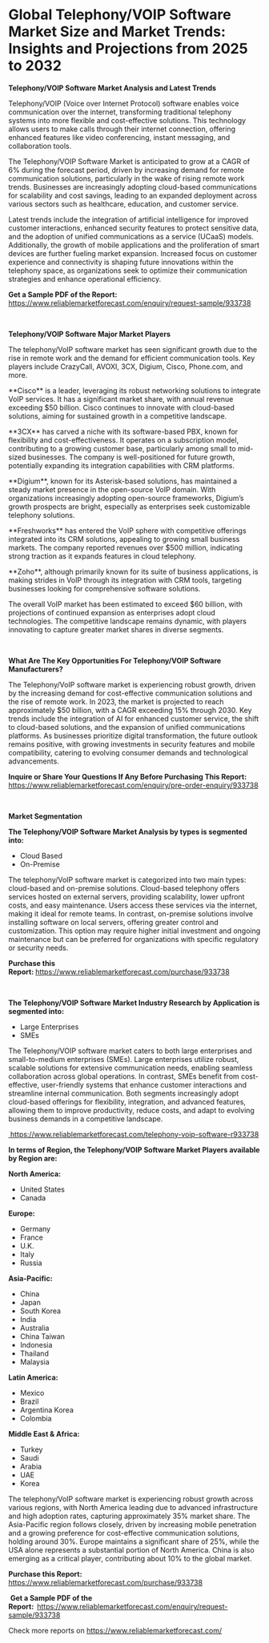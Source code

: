 <p><h1>Global Telephony/VOIP Software Market Size and Market Trends: Insights and Projections from 2025 to 2032</h1></p><p><strong>Telephony/VOIP Software Market Analysis and Latest Trends</strong></p>
<p><p>Telephony/VOIP (Voice over Internet Protocol) software enables voice communication over the internet, transforming traditional telephony systems into more flexible and cost-effective solutions. This technology allows users to make calls through their internet connection, offering enhanced features like video conferencing, instant messaging, and collaboration tools. </p><p>The Telephony/VOIP Software Market is anticipated to grow at a CAGR of 6% during the forecast period, driven by increasing demand for remote communication solutions, particularly in the wake of rising remote work trends. Businesses are increasingly adopting cloud-based communications for scalability and cost savings, leading to an expanded deployment across various sectors such as healthcare, education, and customer service. </p><p>Latest trends include the integration of artificial intelligence for improved customer interactions, enhanced security features to protect sensitive data, and the adoption of unified communications as a service (UCaaS) models. Additionally, the growth of mobile applications and the proliferation of smart devices are further fueling market expansion. Increased focus on customer experience and connectivity is shaping future innovations within the telephony space, as organizations seek to optimize their communication strategies and enhance operational efficiency.</p></p>
<p><strong>Get a Sample PDF of the Report:&nbsp;</strong> <a href="https://www.reliablemarketforecast.com/enquiry/request-sample/933738?utm_campaign=2458&utm_medium=2&utm_source=Github&utm_content=ia&utm_term=11032025&utm_id=telephonyvoip-software">https://www.reliablemarketforecast.com/enquiry/request-sample/933738</a></p>
<p>&nbsp;</p>
<p><strong>Telephony/VOIP Software Major Market Players</strong></p>
<p><p>The telephony/VoIP software market has seen significant growth due to the rise in remote work and the demand for efficient communication tools. Key players include CrazyCall, AVOXI, 3CX, Digium, Cisco, Phone.com, and more.</p><p>**Cisco** is a leader, leveraging its robust networking solutions to integrate VoIP services. It has a significant market share, with annual revenue exceeding $50 billion. Cisco continues to innovate with cloud-based solutions, aiming for sustained growth in a competitive landscape.</p><p>**3CX** has carved a niche with its software-based PBX, known for flexibility and cost-effectiveness. It operates on a subscription model, contributing to a growing customer base, particularly among small to mid-sized businesses. The company is well-positioned for future growth, potentially expanding its integration capabilities with CRM platforms.</p><p>**Digium**, known for its Asterisk-based solutions, has maintained a steady market presence in the open-source VoIP domain. With organizations increasingly adopting open-source frameworks, Digium’s growth prospects are bright, especially as enterprises seek customizable telephony solutions.</p><p>**Freshworks** has entered the VoIP sphere with competitive offerings integrated into its CRM solutions, appealing to growing small business markets. The company reported revenues over $500 million, indicating strong traction as it expands features in cloud telephony.</p><p>**Zoho**, although primarily known for its suite of business applications, is making strides in VoIP through its integration with CRM tools, targeting businesses looking for comprehensive software solutions.</p><p>The overall VoIP market has been estimated to exceed $60 billion, with projections of continued expansion as enterprises adopt cloud technologies. The competitive landscape remains dynamic, with players innovating to capture greater market shares in diverse segments.</p></p>
<p>&nbsp;</p>
<p><strong>What Are The Key Opportunities For Telephony/VOIP Software Manufacturers?</strong></p>
<p><p>The Telephony/VoIP software market is experiencing robust growth, driven by the increasing demand for cost-effective communication solutions and the rise of remote work. In 2023, the market is projected to reach approximately $50 billion, with a CAGR exceeding 15% through 2030. Key trends include the integration of AI for enhanced customer service, the shift to cloud-based solutions, and the expansion of unified communications platforms. As businesses prioritize digital transformation, the future outlook remains positive, with growing investments in security features and mobile compatibility, catering to evolving consumer demands and technological advancements.</p></p>
<p><strong>Inquire or Share Your Questions If Any Before Purchasing This Report:</strong> <a href="https://www.reliablemarketforecast.com/enquiry/pre-order-enquiry/933738?utm_campaign=2458&utm_medium=2&utm_source=Github&utm_content=ia&utm_term=11032025&utm_id=telephonyvoip-software">https://www.reliablemarketforecast.com/enquiry/pre-order-enquiry/933738</a></p>
<p>&nbsp;</p>
<p><strong>Market Segmentation</strong></p>
<p><strong>The Telephony/VOIP Software Market Analysis by types is segmented into:</strong></p>
<p><ul><li>Cloud Based</li><li>On-Premise</li></ul></p>
<p><p>The telephony/VoIP software market is categorized into two main types: cloud-based and on-premise solutions. Cloud-based telephony offers services hosted on external servers, providing scalability, lower upfront costs, and easy maintenance. Users access these services via the internet, making it ideal for remote teams. In contrast, on-premise solutions involve installing software on local servers, offering greater control and customization. This option may require higher initial investment and ongoing maintenance but can be preferred for organizations with specific regulatory or security needs.</p></p>
<p><strong>Purchase this Report:&nbsp;</strong><a href="https://www.reliablemarketforecast.com/purchase/933738?utm_campaign=2458&utm_medium=2&utm_source=Github&utm_content=ia&utm_term=11032025&utm_id=telephonyvoip-software">https://www.reliablemarketforecast.com/purchase/933738</a></p>
<p>&nbsp;</p>
<p><strong>The Telephony/VOIP Software Market Industry Research by Application is segmented into:</strong></p>
<p><ul><li>Large Enterprises</li><li>SMEs</li></ul></p>
<p><p>The Telephony/VOIP software market caters to both large enterprises and small-to-medium enterprises (SMEs). Large enterprises utilize robust, scalable solutions for extensive communication needs, enabling seamless collaboration across global operations. In contrast, SMEs benefit from cost-effective, user-friendly systems that enhance customer interactions and streamline internal communication. Both segments increasingly adopt cloud-based offerings for flexibility, integration, and advanced features, allowing them to improve productivity, reduce costs, and adapt to evolving business demands in a competitive landscape.</p></p>
<p><a href="https://www.reliablemarketforecast.com/telephony-voip-software-r933738?utm_campaign=2458&utm_medium=2&utm_source=Github&utm_content=ia&utm_term=11032025&utm_id=telephonyvoip-software">&nbsp;https://www.reliablemarketforecast.com/telephony-voip-software-r933738</a></p>
<p><strong>In terms of Region, the Telephony/VOIP Software Market Players available by Region are:</strong></p>
<p>
    <p> <strong> North America: </strong>
        <ul>
            <li>United States</li>
            <li>Canada</li>
        </ul>
        </p> 
    <p> <strong> Europe: </strong>
        <ul>
            <li>Germany</li>
            <li>France</li>
            <li>U.K.</li>
            <li>Italy</li>
            <li>Russia</li>
        </ul>
        </p> 
    <p> <strong> Asia-Pacific: </strong>
        <ul>
            <li>China</li>
            <li>Japan</li>
            <li>South Korea</li>
            <li>India</li>
            <li>Australia</li>
            <li>China Taiwan</li>
            <li>Indonesia</li>
            <li>Thailand</li>
            <li>Malaysia</li>
        </ul>
        </p> 
    <p> <strong> Latin America: </strong>
        <ul>
            <li>Mexico</li>
            <li>Brazil</li>
            <li>Argentina Korea</li>
            <li>Colombia</li>
        </ul>
        </p> 
    <p> <strong> Middle East & Africa: </strong>
        <ul>
            <li>Turkey</li>
            <li>Saudi</li>
            <li>Arabia</li>
            <li>UAE</li>
            <li>Korea</li>
        </ul>
    </p>
    </p>
<p><p>The telephony/VoIP software market is experiencing robust growth across various regions, with North America leading due to advanced infrastructure and high adoption rates, capturing approximately 35% market share. The Asia-Pacific region follows closely, driven by increasing mobile penetration and a growing preference for cost-effective communication solutions, holding around 30%. Europe maintains a significant share of 25%, while the USA alone represents a substantial portion of North America. China is also emerging as a critical player, contributing about 10% to the global market.</p></p>
<p><strong>Purchase this Report: </strong><a href="https://www.reliablemarketforecast.com/purchase/933738?utm_campaign=2458&utm_medium=2&utm_source=Github&utm_content=ia&utm_term=11032025&utm_id=telephonyvoip-software">https://www.reliablemarketforecast.com/purchase/933738</a></p>
<p>&nbsp;<strong>Get a Sample PDF of the Report:&nbsp;&nbsp;</strong><a href="https://www.reliablemarketforecast.com/enquiry/request-sample/933738?utm_campaign=2458&utm_medium=2&utm_source=Github&utm_content=ia&utm_term=11032025&utm_id=telephonyvoip-software">https://www.reliablemarketforecast.com/enquiry/request-sample/933738</a></p>
<p><strong></strong></p>
<p>Check more reports on <a href="https://www.reliablemarketforecast.com/?utm_campaign=2458&utm_medium=2&utm_source=Github&utm_content=ia&utm_term=11032025&utm_id=telephonyvoip-software">https://www.reliablemarketforecast.com/</a></p>